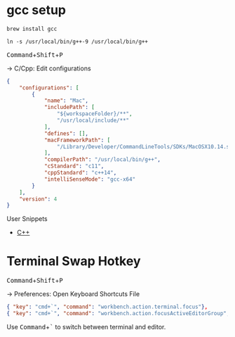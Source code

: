 # gcc setup

```bash
brew install gcc
```

```
ln -s /usr/local/bin/g++-9 /usr/local/bin/g++
```

<kbd>Command</kbd>+<kbd>Shift</kbd>+<kbd>P</kbd> 

&#8594; C/Cpp: Edit configurations

```json
{
    "configurations": [
        {
            "name": "Mac",
            "includePath": [
                "${workspaceFolder}/**",
                "/usr/local/include/**"
            ],
            "defines": [],
            "macFrameworkPath": [
                "/Library/Developer/CommandLineTools/SDKs/MacOSX10.14.sdk/System/Library/Frameworks"
            ],
            "compilerPath": "/usr/local/bin/g++",
            "cStandard": "c11",
            "cppStandard": "c++14",
            "intelliSenseMode": "gcc-x64"
        }
    ],
    "version": 4
}
```

User Snippets
- [C++]((user_snippets/cpp.json))

# Terminal Swap Hotkey

<kbd>Command</kbd>+<kbd>Shift</kbd>+<kbd>P</kbd>

&#8594; Preferences: Open Keyboard Shortcuts File

```json
{ "key": "cmd+`", "command": "workbench.action.terminal.focus"},
{ "key": "cmd+`", "command": "workbench.action.focusActiveEditorGroup", "when": "terminalFocus"}
```

Use <kbd>Command</kbd>+<kbd>`</kbd> to switch between terminal and editor.
